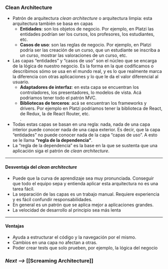 
### Clean Architecture

-   Patrón de arquitectura _clean architecture_ o arquitectura limpia: esta arquitectura también se basa en capas
    -   **Entidades**: son los objetos de negocio. Por ejemplo, en Platzi las entidades podrían ser los cursos, los profesores, los estudiantes, etc.
    -   **Casos de uso**: son las reglas de negocio. Por ejemplo, en Platzi podría ser las creación de un curso, que un estudiante se inscriba a un curso, mostrar las valoraciones de un curso, etc.
-   Las capas “entidades” y “casos de uso” son el núcleo que se encarga de la lógica de nuestro negocio. Es la forma en la que codificamos o describimos sómo se usa en el mundo real, y es lo que realmente marca la diferencia con otras aplicaciones y lo que le da el valor diferencial al usuario.
    -   **Adaptadores de interfaz**: en esta capa se encuentran los controladores, los presentadores, lo modelos de vista. Acá podriamos tener todo el patrón MVC.
    -   **Bibliotecas de terceros**: acá se encuentran los frameworks y drivers. Por ejemplo en Platzi podriamos tener la biblioteca de React, de Redux, la de React Router, etc.  
        .
-   Todas estas capas se basan en una regla: nada, nada de una capa interior puede conocer nada de una capa exterior. Es decir, que la capa “entidades” no puede conocer nada de la capa “capas de uso”. A esto se le llama **“regla de la dependencia”**.
-   La “regla de la dependencia” es la base en la que se sustenta que una aplicación siga el patrón de _clean architecture_.

---

#### Desventaja del _clean architecture_

-   Puede que la curva de aprendizaje sea muy pronunciada. Conseguir que todo el equipo sepa y entienda aplicar esta arquitectura no es una tarea fácil.
-   La separación de las capas es un trabajo manual. Requiere experiencia y es fácil confundir responsabilidades.
-   En general es un patrón que se aplica mejor a aplicaciones grandes.
-   La velocidad de desarrollo al principio sea más lenta

---

#### Ventajas

-   Ayuda a estructurar el código y la navegación por el mismo.
-   Cambios en una capa no afectan a otras.
-   Poder crear tests que solo prueben, por ejemplo, la lógica del negocio

### _Next -->_ [[Screaming Architecture]]